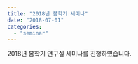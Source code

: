 ```yaml
---
title: "2018년 봄학기 세미나"
date: "2018-07-01"
categories:
  - "seminar"
---
```


2018년 봄학기 연구실 세미나를 진행하였습니다.